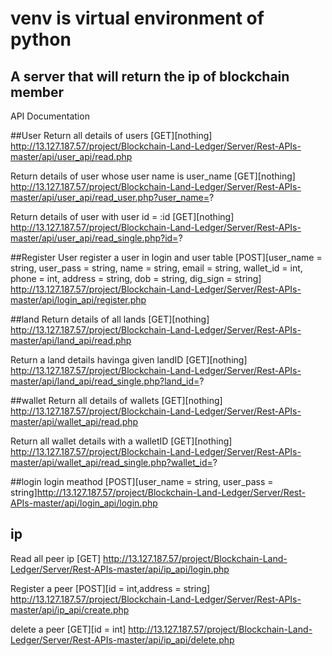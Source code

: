 # venv is virtual environment of python
## A server that will return the ip of blockchain member

API Documentation


##User
Return all details of users
[GET][nothing] http://13.127.187.57/project/Blockchain-Land-Ledger/Server/Rest-APIs-master/api/user_api/read.php

Return details of user whose user name is user_name
[GET][nothing] http://13.127.187.57/project/Blockchain-Land-Ledger/Server/Rest-APIs-master/api/user_api/read_user.php?user_name=?

Return details of user with user id = :id
[GET][nothing] http://13.127.187.57/project/Blockchain-Land-Ledger/Server/Rest-APIs-master/api/user_api/read_single.php?id=?

##Register User
register a user in login and user table
[POST][user_name = string, user_pass = string, name = string, email = string, wallet_id = int, phone = int, address = string, dob = string, dig_sign = string]
http://13.127.187.57/project/Blockchain-Land-Ledger/Server/Rest-APIs-master/api/login_api/register.php

##land
Return details of all lands 
[GET][nothing] http://13.127.187.57/project/Blockchain-Land-Ledger/Server/Rest-APIs-master/api/land_api/read.php

Return a land details havinga given landID
[GET][nothing] http://13.127.187.57/project/Blockchain-Land-Ledger/Server/Rest-APIs-master/api/land_api/read_single.php?land_id=?


##wallet
Return all details of wallets
[GET][nothing] http://13.127.187.57/project/Blockchain-Land-Ledger/Server/Rest-APIs-master/api/wallet_api/read.php

Return all wallet details with a walletID
[GET][nothing] http://13.127.187.57/project/Blockchain-Land-Ledger/Server/Rest-APIs-master/api/wallet_api/read_single.php?wallet_id=?


##login
login meathod 
[POST][user_name = string, user_pass = string]http://13.127.187.57/project/Blockchain-Land-Ledger/Server/Rest-APIs-master/api/login_api/login.php


## ip 
Read all peer ip
[GET] http://13.127.187.57/project/Blockchain-Land-Ledger/Server/Rest-APIs-master/api/ip_api/login.php

Register a peer
[POST][id = int,address = string] http://13.127.187.57/project/Blockchain-Land-Ledger/Server/Rest-APIs-master/api/ip_api/create.php

delete a peer
[GET][id = int] http://13.127.187.57/project/Blockchain-Land-Ledger/Server/Rest-APIs-master/api/ip_api/delete.php

